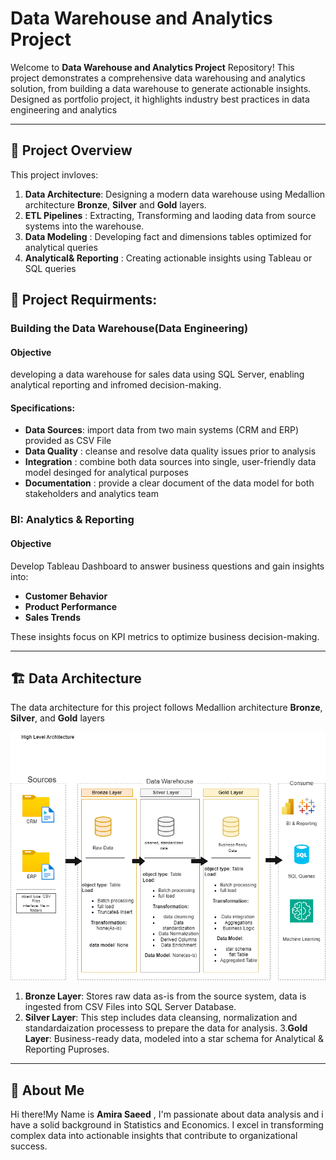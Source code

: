 # Data Warehouse and Analytics Project

Welcome to **Data Warehouse and Analytics Project** Repository!
This project demonstrates a comprehensive data warehousing and analytics solution, from building a data warehouse to generate actionable insights.
Designed as portfolio project, it highlights industry best practices in data engineering and analytics

-----
## 📖 Project Overview

This project invloves:
1. **Data Architecture**: Designing a modern data warehouse using Medallion architecture **Bronze**, **Silver**
and **Gold** layers.
2. **ETL Pipelines** : Extracting, Transforming and laoding data from source systems into the warehouse.
3. **Data Modeling** : Developing fact and dimensions tables optimized for analytical queries
4. **Analytical& Reporting** : Creating actionable insights using Tableau or SQL queries



## 🚀 Project Requirments:

### Building the Data Warehouse(Data Engineering)
#### Objective
developing a data warehouse for sales data using SQL Server, enabling analytical reporting and infromed decision-making.

#### Specifications:

- **Data Sources**: import data from two main systems (CRM and ERP) provided as CSV File
- **Data Quality** : cleanse and resolve data quality issues prior to analysis
- **Integration** : combine both data sources into single, user-friendly data model desinged for analytical purposes
- **Documentation** : provide a clear document of the data model for both stakeholders and analytics team



### BI: Analytics & Reporting

#### Objective
Develop Tableau Dashboard to answer business questions and gain insights into:
- **Customer Behavior**
- **Product Performance**
- **Sales Trends**

These insights focus on KPI metrics to optimize business decision-making. 

----

## 🏗️ Data Architecture 

The data architecture for this project follows Medallion architecture **Bronze**, **Silver**, and **Gold** layers

![image alt](https://github.com/Miras98/sql_datawarehouse_project/blob/105a9e3ec681244430a02eaa1d91780c5e669665/docs/data%20architecture.png)


1. **Bronze Layer**: Stores raw data as-is from the source system, data is ingested from CSV Files into SQL Server
  Database.
2. **Silver Layer**: This step includes data cleansing, normalization and standardaization processess
 to prepare the data for analysis.
3.**Gold Layer**: Business-ready data, modeled into a star schema for Analytical & Reporting Puproses.

----


## 🌟 About Me

Hi there!My Name is **Amira Saeed** , I'm passionate about data analysis and i have a solid background in Statistics and Economics.
I excel in transforming complex data into actionable insights that contribute to organizational success.


